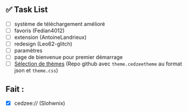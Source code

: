 ## ✅ Task List

- [ ] système de téléchargement amélioré 
- [ ] favoris (Fedian4012)
- [ ] extension (AntoineLandrieux)
- [ ] redesign (Leo62-glitch)
- [ ] paramètres
- [ ] page de bienvenue pour premier démarrage
- [ ] [Sélection de thèmes](https://discord.com/channels/1213892868708503604/1213894739875725383/1391050183449514124) (Repo github avec `theme.cedzeetheme` au format json et `theme.css`) 

## Fait : 

- [X] cedzee:// (Slohwnix)
